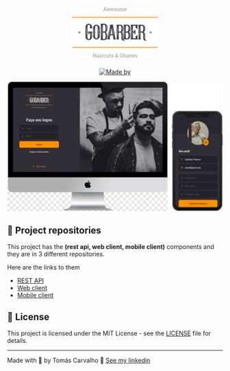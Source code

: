 <h1 align="center">
	<img alt="GoStack" src=".github/logo.svg" width="200px" />
</h1>

<p align="center">
	<a href="https://www.linkedin.com/in/tomas-carvalho/" target="_blank" rel="noopener noreferrer">
    <img alt="Made by" src="https://img.shields.io/badge/made%20by-tomas%20carvalho-%23FF9000">
  </a>
</p>

<img alt="Mockup" src=".github/gobarber_mockup.svg">


## :file_folder: Project repositories

This project has the **(rest api, web client, mobile client)** components and they are in 3 different repositories.

Here are the links to them

- [REST API](https://github.com/tomasoak/gobarber_api)
- [Web client](https://github.com/tomasoak/gobarber_web)
- [Mobile client](https://github.com/tomasoak/gobarber_mobile)

## 📝 License

This project is licensed under the MIT License - see the [LICENSE](LICENSE) file for details.

---

Made with 💜 by Tomás Carvalho 👋 [See my linkedin](https://www.linkedin.com/in/tomas-carvalho/)
